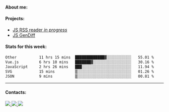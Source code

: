 #### About me:

#### Projects:
- [JS RSS reader *in progress*](https://github.com/GKoil/frontend-project-lvl3)
- [JS GenDiff](https://github.com/GKoil/GenDiff)

#### Stats for this week:
<!--START_SECTION:waka-->

```txt
Other          11 hrs 15 mins  █████████████▓░░░░░░░░░░░   55.01 %
Vue.js         6 hrs 10 mins   ███████▓░░░░░░░░░░░░░░░░░   30.16 %
JavaScript     2 hrs 26 mins   ███░░░░░░░░░░░░░░░░░░░░░░   11.94 %
SVG            15 mins         ▒░░░░░░░░░░░░░░░░░░░░░░░░   01.26 %
JSON           9 mins          ▒░░░░░░░░░░░░░░░░░░░░░░░░   00.81 %
```

<!--END_SECTION:waka-->
---
#### Contacts:

<a target='_blank' title='LinkedIn' href="https://www.linkedin.com/in/gkoil/">
  <img src="https://img.shields.io/badge/LinkedIn-0077B5?style=for-the-badge&logo=linkedin&logoColor=white" />
</a>
<a target='_blank' title='Telegram' href="https://t.me/gkoil">
  <img src="https://img.shields.io/badge/Telegram-2CA5E0?style=for-the-badge&logo=telegram&logoColor=white" />
</a>
<a target='_blank' title='Gmail' href="mailto: gk.grigorev@gmail.com">
  <img src="https://img.shields.io/badge/Gmail-D14836?style=for-the-badge&logo=gmail&logoColor=white" />
</a>

